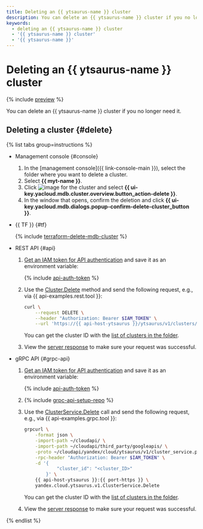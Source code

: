 ```yaml
---
title: Deleting an {{ ytsaurus-name }} cluster
description: You can delete an {{ ytsaurus-name }} cluster if you no longer need it.
keywords:
  - deleting an {{ ytsaurus-name }} cluster
  - '{{ ytsaurus-name }} cluster'
  - '{{ ytsaurus-name }}'
---
```


# Deleting an {{ ytsaurus-name }} cluster

{% include [preview](../../_includes/managed-ytsaurus/note-preview.md) %}

You can delete an {{ ytsaurus-name }} cluster if you no longer need it.

## Deleting a cluster {#delete}

{% list tabs group=instructions %}

- Management console {#console}

  1. In the [management console]({{ link-console-main }}), select the folder where you want to delete a cluster.
  1. Select **{{ myt-name }}**.
  1. Click ![image](../../_assets/console-icons/ellipsis.svg) for the cluster and select **{{ ui-key.yacloud.mdb.cluster.overview.button_action-delete }}**.
  1. In the window that opens, confirm the deletion and click **{{ ui-key.yacloud.mdb.dialogs.popup-confirm-delete-cluster_button }}**.

- {{ TF }} {#tf}

  {% include [terraform-delete-mdb-cluster](../../_includes/mdb/terraform-delete-mdb-cluster.md) %}

- REST API {#api}

  1. [Get an IAM token for API authentication](../api-ref/authentication.md) and save it as an environment variable:

      {% include [api-auth-token](../../_includes/mdb/api-auth-token.md) %}

  1. Use the [Cluster.Delete](../api-ref/Cluster/delete.md) method and send the following request, e.g., via {{ api-examples.rest.tool }}:

      ```bash
      curl \
          --request DELETE \
          --header "Authorization: Bearer $IAM_TOKEN" \
          --url 'https://{{ api-host-ytsaurus }}/ytsaurus/v1/clusters/<cluster_ID>'
      ```

      You can get the cluster ID with the [list of clusters in the folder](cluster-list.md#list-clusters).

  1. View the [server response](../api-ref/Cluster/delete.md#yandex.cloud.operation.Operation) to make sure your request was successful.

- gRPC API {#grpc-api}

  1. [Get an IAM token for API authentication](../api-ref/authentication.md) and save it as an environment variable:

      {% include [api-auth-token](../../_includes/mdb/api-auth-token.md) %}

  1. {% include [grpc-api-setup-repo](../../_includes/mdb/grpc-api-setup-repo.md) %}

  1. Use the [ClusterService.Delete](../api-ref/grpc/Cluster/delete.md) call and send the following request, e.g., via {{ api-examples.grpc.tool }}:

      ```bash
      grpcurl \
          -format json \
          -import-path ~/cloudapi/ \
          -import-path ~/cloudapi/third_party/googleapis/ \
          -proto ~/cloudapi/yandex/cloud/ytsaurus/v1/cluster_service.proto \
          -rpc-header "Authorization: Bearer $IAM_TOKEN" \
          -d '{
                  "cluster_id": "<cluster_ID>"
              }' \
          {{ api-host-ytsaurus }}:{{ port-https }} \
          yandex.cloud.ytsaurus.v1.ClusterService.Delete
      ```

      You can get the cluster ID with the [list of clusters in the folder](cluster-list.md#list-clusters).

  1. View the [server response](../api-ref/grpc/Cluster/delete.md#yandex.cloud.operation.Operation) to make sure your request was successful.

{% endlist %}

